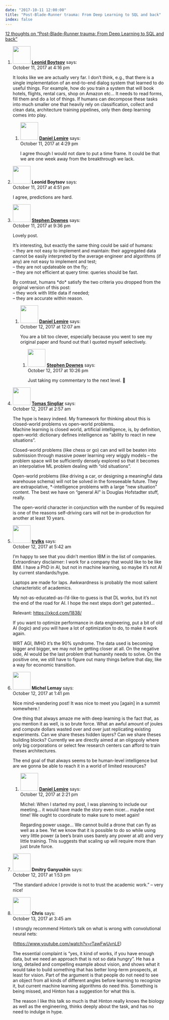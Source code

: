 ```yaml
---
date: "2017-10-11 12:00:00"
title: "Post-Blade-Runner trauma: From Deep Learning to SQL and back"
index: false
---
```


[12 thoughts on &ldquo;Post-Blade-Runner trauma: From Deep Learning to SQL and back&rdquo;](/lemire/blog/2017/10-11-post-blade-runner-trauma-from-deep-learning-to-sql-and-back)

<ol class="comment-list">
<li id="comment-288656" class="comment even thread-even depth-1 parent">
<div class="comment-author vcard">
<img alt src="https://secure.gravatar.com/avatar/cdbd04afdb5401d1cbbd390416f3c1e3?s=56&#038;d=mm&#038;r=g" srcset="https://secure.gravatar.com/avatar/cdbd04afdb5401d1cbbd390416f3c1e3?s=112&#038;d=mm&#038;r=g 2x" class="avatar avatar-56 photo" height="56" width="56" decoding="async" /> <b class="fn"><a href="http://searchivarius.org/about" class="url" rel="ugc external nofollow">Leonid Boytsov</a></b> <span class="says">says:</span> </div>
<div class="comment-metadata"><time datetime="2017-10-11T16:16:01+00:00">October 11, 2017 at 4:16 pm</time></a> </div>
<div class="comment-content">
<p>It looks like we are actually very far. I don&rsquo;t think, e.g., that there is a single implementation of an end-to-end dialog system that learned to do useful things. For example, how do you train a system that will book hotels, flights, rental cars, shop on Amazon etc&#8230; It needs to read forms, fill them and do a lot of things. If humans can decompose these tasks into much smaller one that heavily rely on classification, collect and clean data, architecture training pipelines, only then deep learning comes into play.</p>
</div>
<ol class="children">
<li id="comment-288657" class="comment byuser comment-author-lemire bypostauthor odd alt depth-2">
<div class="comment-author vcard">
<img alt src="https://secure.gravatar.com/avatar/2ca999bef9535950f5b84281a4dab006?s=56&#038;d=mm&#038;r=g" srcset="https://secure.gravatar.com/avatar/2ca999bef9535950f5b84281a4dab006?s=112&#038;d=mm&#038;r=g 2x" class="avatar avatar-56 photo" height="56" width="56" decoding="async" /> <b class="fn"><a href="https://lemire.me/en/" class="url" rel="ugc">Daniel Lemire</a></b> <span class="says">says:</span> </div>
<div class="comment-metadata"><time datetime="2017-10-11T16:29:54+00:00">October 11, 2017 at 4:29 pm</time></a> </div>
<div class="comment-content">
<p>I agree though I would not dare to put a time frame. It could be that we are one week away from the breakthrough we lack.</p>
</div>
</li>
</ol>
</li>
<li id="comment-288658" class="comment even thread-odd thread-alt depth-1">
<div class="comment-author vcard">
<img alt src="https://secure.gravatar.com/avatar/cdbd04afdb5401d1cbbd390416f3c1e3?s=56&#038;d=mm&#038;r=g" srcset="https://secure.gravatar.com/avatar/cdbd04afdb5401d1cbbd390416f3c1e3?s=112&#038;d=mm&#038;r=g 2x" class="avatar avatar-56 photo" height="56" width="56" loading="lazy" decoding="async" /> <b class="fn">Leonid Boytsov</b> <span class="says">says:</span> </div>
<div class="comment-metadata"><time datetime="2017-10-11T16:51:24+00:00">October 11, 2017 at 4:51 pm</time></a> </div>
<div class="comment-content">
<p>I agree, predictions are hard.</p>
</div>
</li>
<li id="comment-288672" class="comment odd alt thread-even depth-1 parent">
<div class="comment-author vcard">
<img alt src="https://secure.gravatar.com/avatar/4611f83b6c5b6360f5f75084e9ee1919?s=56&#038;d=mm&#038;r=g" srcset="https://secure.gravatar.com/avatar/4611f83b6c5b6360f5f75084e9ee1919?s=112&#038;d=mm&#038;r=g 2x" class="avatar avatar-56 photo" height="56" width="56" loading="lazy" decoding="async" /> <b class="fn"><a href="http://www.downes.ca" class="url" rel="ugc external nofollow">Stephen Downes</a></b> <span class="says">says:</span> </div>
<div class="comment-metadata"><time datetime="2017-10-11T21:36:03+00:00">October 11, 2017 at 9:36 pm</time></a> </div>
<div class="comment-content">
<p>Lovely post.</p>
<p>It&rsquo;s interesting, but exactly the same thing could be said of humans:<br/>
&#8211; they are not easy to implement and maintain: their aggregated data cannot be easily interpreted by the average engineer and algorithms (if any) are not easy to implement and test;<br/>
&#8211; they are not updateable on the fly;<br/>
&#8211; they are not efficient at query time: queries should be fast.</p>
<p>By contrast, humans *do* satisfy the two criteria you dropped from the original version of this post:<br/>
&#8211; they work with little data if needed;<br/>
&#8211; they are accurate within reason.</p>
</div>
<ol class="children">
<li id="comment-288680" class="comment byuser comment-author-lemire bypostauthor even depth-2 parent">
<div class="comment-author vcard">
<img alt src="https://secure.gravatar.com/avatar/2ca999bef9535950f5b84281a4dab006?s=56&#038;d=mm&#038;r=g" srcset="https://secure.gravatar.com/avatar/2ca999bef9535950f5b84281a4dab006?s=112&#038;d=mm&#038;r=g 2x" class="avatar avatar-56 photo" height="56" width="56" loading="lazy" decoding="async" /> <b class="fn"><a href="https://lemire.me/en/" class="url" rel="ugc">Daniel Lemire</a></b> <span class="says">says:</span> </div>
<div class="comment-metadata"><time datetime="2017-10-12T00:07:08+00:00">October 12, 2017 at 12:07 am</time></a> </div>
<div class="comment-content">
<p>You are a bit too clever, especially because you went to see my original paper and found out that I quoted myself selectively.</p>
</div>
<ol class="children">
<li id="comment-288739" class="comment odd alt depth-3">
<div class="comment-author vcard">
<img alt src="https://secure.gravatar.com/avatar/4611f83b6c5b6360f5f75084e9ee1919?s=56&#038;d=mm&#038;r=g" srcset="https://secure.gravatar.com/avatar/4611f83b6c5b6360f5f75084e9ee1919?s=112&#038;d=mm&#038;r=g 2x" class="avatar avatar-56 photo" height="56" width="56" loading="lazy" decoding="async" /> <b class="fn"><a href="http://www.downes.ca" class="url" rel="ugc external nofollow">Stephen Downes</a></b> <span class="says">says:</span> </div>
<div class="comment-metadata"><time datetime="2017-10-12T22:26:14+00:00">October 12, 2017 at 10:26 pm</time></a> </div>
<div class="comment-content">
<p>Just taking my commentary to the next level. 🙂</p>
</div>
</li>
</ol>
</li>
</ol>
</li>
<li id="comment-288683" class="comment even thread-odd thread-alt depth-1">
<div class="comment-author vcard">
<img alt src="https://secure.gravatar.com/avatar/434f10a650dac564db4cd18e78717ff6?s=56&#038;d=mm&#038;r=g" srcset="https://secure.gravatar.com/avatar/434f10a650dac564db4cd18e78717ff6?s=112&#038;d=mm&#038;r=g 2x" class="avatar avatar-56 photo" height="56" width="56" loading="lazy" decoding="async" /> <b class="fn"><a href="http://www.singliar.info" class="url" rel="ugc external nofollow">Tomas Singliar</a></b> <span class="says">says:</span> </div>
<div class="comment-metadata"><time datetime="2017-10-12T02:57:12+00:00">October 12, 2017 at 2:57 am</time></a> </div>
<div class="comment-content">
<p>The hype is heavy indeed. My framework for thinking about this is closed-world problems vs open-world problems.<br/>
Machine learning is closed world, artificial intelligence, is, by definition, open-world: dictionary defines intelligence as &ldquo;ability to react in new situations&rdquo;.</p>
<p>Closed-world problems (like chess or go) can and will be beaten into submission through massive power learning very wiggly models &#8211; the problem space will be sufficiently densely explored so that it becomes an interpolative ML problem dealing with &ldquo;old situations&rdquo;.</p>
<p>Open-world problems (like driving a car, or designing a meaningful data warehouse schema) will not be solved in the foreseeable future. They are extrapolative, *-intelligence problems with a large &ldquo;new situation&rdquo; content. The best we have on &ldquo;general AI&rdquo; is Douglas Hofstadter stuff, really.</p>
<p>The open-world character in conjunction with the number of 9s required is one of the reasons self-driving cars will not be in-production for another at least 10 years.</p>
</div>
</li>
<li id="comment-288690" class="comment odd alt thread-even depth-1">
<div class="comment-author vcard">
<img alt src="https://secure.gravatar.com/avatar/148b132ec683643e1d15623209ead9f6?s=56&#038;d=mm&#038;r=g" srcset="https://secure.gravatar.com/avatar/148b132ec683643e1d15623209ead9f6?s=112&#038;d=mm&#038;r=g 2x" class="avatar avatar-56 photo" height="56" width="56" loading="lazy" decoding="async" /> <b class="fn"><a href="https://twitter.com/trylks" class="url" rel="ugc external nofollow">trylks</a></b> <span class="says">says:</span> </div>
<div class="comment-metadata"><time datetime="2017-10-12T05:42:46+00:00">October 12, 2017 at 5:42 am</time></a> </div>
<div class="comment-content">
<p>I&rsquo;m happy to see that you didn&rsquo;t mention IBM in the list of companies. Extraordinary disclaimer: I work for a company that would like to be like IBM. I have a PhD in AI, but not in machine learning, so maybe it&rsquo;s not AI by current standards/hype.</p>
<p>Laptops are made for laps. Awkwardness is probably the most salient characteristic of academics.</p>
<p>My not-as-educated-as-I&rsquo;d-like-to guess is that DL works, but it&rsquo;s not the end of the road for AI. I hope the next steps don&rsquo;t get patented&#8230;</p>
<p>Relevant: <a href="https://xkcd.com/1838/" rel="nofollow ugc">https://xkcd.com/1838/</a></p>
<p>If you want to optimize performance in data engineering, put a bit of old AI (logic) and you will have a lot of optimization to do, to make it work again.</p>
<p>WRT AGI, IMHO it&rsquo;s the 90% syndrome. The data used is becoming bigger and bigger, we may not be getting closer at all. On the negative side, AI would be the last problem that humanity needs to solve. On the positive one, we still have to figure out many things before that day, like a way for economic transition.</p>
</div>
</li>
<li id="comment-288701" class="comment even thread-odd thread-alt depth-1 parent">
<div class="comment-author vcard">
<img alt src="https://secure.gravatar.com/avatar/073f67f5295376245c787a0aa3b99842?s=56&#038;d=mm&#038;r=g" srcset="https://secure.gravatar.com/avatar/073f67f5295376245c787a0aa3b99842?s=112&#038;d=mm&#038;r=g 2x" class="avatar avatar-56 photo" height="56" width="56" loading="lazy" decoding="async" /> <b class="fn">Michel Lemay</b> <span class="says">says:</span> </div>
<div class="comment-metadata"><time datetime="2017-10-12T13:41:33+00:00">October 12, 2017 at 1:41 pm</time></a> </div>
<div class="comment-content">
<p>Nice mind-wandering post! It was nice to meet you [again] in a summit somewhere.!</p>
<p>One thing that always amaze me with deep learning is the fact that, as you mention it as well, is so brute force. What an awful amount of joules and compute dollars wasted over and over just replicating existing experiments. Can we share theses hidden layers? Can we share theses building blocks? Currently we are directly aimed at an oligopoly where only big corporations or select few research centers can afford to train theses architectures. </p>
<p>The end goal of that always seems to be human-level intelligence but are we gonna be able to reach it in a world of limited resources?</p>
</div>
<ol class="children">
<li id="comment-288705" class="comment byuser comment-author-lemire bypostauthor odd alt depth-2">
<div class="comment-author vcard">
<img alt src="https://secure.gravatar.com/avatar/2ca999bef9535950f5b84281a4dab006?s=56&#038;d=mm&#038;r=g" srcset="https://secure.gravatar.com/avatar/2ca999bef9535950f5b84281a4dab006?s=112&#038;d=mm&#038;r=g 2x" class="avatar avatar-56 photo" height="56" width="56" loading="lazy" decoding="async" /> <b class="fn"><a href="https://lemire.me/en/" class="url" rel="ugc">Daniel Lemire</a></b> <span class="says">says:</span> </div>
<div class="comment-metadata"><time datetime="2017-10-12T14:21:36+00:00">October 12, 2017 at 2:21 pm</time></a> </div>
<div class="comment-content">
<p>Michel: When I started my post, I was planning to include our meeting&#8230; it would have made the story even nicer&#8230; maybe next time! We ought to coordinate to make sure to meet again!</p>
<p>Regarding power usage&#8230; We cannot build a drone that can fly as well as a bee. Yet we know that it is possible to do so while using very little power (a bee&rsquo;s brain uses barely any power at all) and very little training. This suggests that scaling up will require more than just brute force.</p>
</div>
</li>
</ol>
</li>
<li id="comment-288702" class="comment even thread-even depth-1">
<div class="comment-author vcard">
<img alt src="https://secure.gravatar.com/avatar/0d5a5c6e09634c94aecf1cc6f01115ca?s=56&#038;d=mm&#038;r=g" srcset="https://secure.gravatar.com/avatar/0d5a5c6e09634c94aecf1cc6f01115ca?s=112&#038;d=mm&#038;r=g 2x" class="avatar avatar-56 photo" height="56" width="56" loading="lazy" decoding="async" /> <b class="fn">Dmitry Ganyushin</b> <span class="says">says:</span> </div>
<div class="comment-metadata"><time datetime="2017-10-12T13:53:59+00:00">October 12, 2017 at 1:53 pm</time></a> </div>
<div class="comment-content">
<p>&ldquo;The standard advice I provide is not to trust the academic work.&rdquo; &#8211; very nice!</p>
</div>
</li>
<li id="comment-288756" class="comment odd alt thread-odd thread-alt depth-1">
<div class="comment-author vcard">
<img alt src="https://secure.gravatar.com/avatar/9dff9e34098cc24c69222c87e0fac44b?s=56&#038;d=mm&#038;r=g" srcset="https://secure.gravatar.com/avatar/9dff9e34098cc24c69222c87e0fac44b?s=112&#038;d=mm&#038;r=g 2x" class="avatar avatar-56 photo" height="56" width="56" loading="lazy" decoding="async" /> <b class="fn">Chris</b> <span class="says">says:</span> </div>
<div class="comment-metadata"><time datetime="2017-10-13T03:45:25+00:00">October 13, 2017 at 3:45 am</time></a> </div>
<div class="comment-content">
<p>I strongly recommend Hinton&rsquo;s talk on what is wrong with convolutional neural nets: </p>
<p>(<a href="https://www.youtube.com/watch?v=rTawFwUvnLE" rel="nofollow ugc">https://www.youtube.com/watch?v=rTawFwUvnLE</a>)</p>
<p>The essential complaint is &ldquo;yes, it kind of works, if you have enough data, but we need an approach that is not so data hungry&rdquo;. He has a long, detailed and compelling example about vision, and shows what it would take to build something that has better long-term prospects, at least for vision. Part of the argument is that people do not need to see an object from all kinds of different angles before learning to recognize it, but current machine learning algorithms do need this. Something is being missed, and Hinton has a suggestion for what this is.</p>
<p>The reason I like this talk so much is that Hinton really knows the biology as well as the engineering, thinks deeply about the task, and has no need to indulge in hype.</p>
</div>
</li>
</ol>

